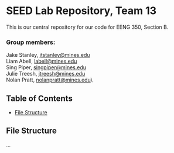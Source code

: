 # SEED Lab Repository, Team 13

This is our central repository for our code for EENG 350, Section B.

### Group members:
Jake Stanley, [jtstanley@mines.edu](mailto:jtstanley@mines.edu)\
Liam Abell, [labell@mines.edu](mailto:labell@mines.edu)\
Sing Piper, [singpiper@mines.edu](mailto:singpiper@mines.edu)\
Julie Treesh, [jtreesh@mines.edu](mailto:jtreesh@mines.edu)\
Nolan Pratt, [nolanpratt@mines.edu](mailto:nolanpratt@mines.edu)\

## Table of Contents

* [File Structure](#file-structure)

## File Structure

...
